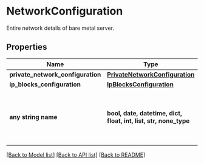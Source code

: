 # NetworkConfiguration

Entire network details of bare metal server.

## Properties
Name | Type | Description | Notes
------------ | ------------- | ------------- | -------------
**private_network_configuration** | [**PrivateNetworkConfiguration**](PrivateNetworkConfiguration.md) |  | [optional] 
**ip_blocks_configuration** | [**IpBlocksConfiguration**](IpBlocksConfiguration.md) |  | [optional] 
**any string name** | **bool, date, datetime, dict, float, int, list, str, none_type** | any string name can be used but the value must be the correct type | [optional]

[[Back to Model list]](../README.md#documentation-for-models) [[Back to API list]](../README.md#documentation-for-api-endpoints) [[Back to README]](../README.md)


